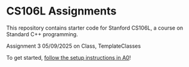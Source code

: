 # CS106L Assignments 

This repository contains starter code for Stanford CS106L, a course on Standard C++ programming.

Assignment 3 05/09/2025 on Class, TemplateClasses

To get started, [follow the setup instructions in A0](/assignment0/README.md)!